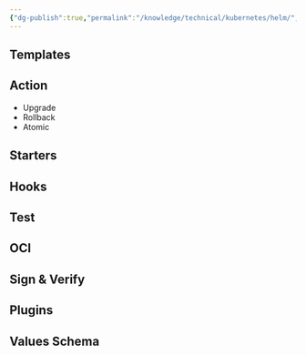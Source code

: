 ```yaml
---
{"dg-publish":true,"permalink":"/knowledge/technical/kubernetes/helm/","dgPassFrontmatter":true}
---
```


## Templates
## Action
- Upgrade
- Rollback
- Atomic
## Starters
## Hooks
## Test
## OCI
## Sign & Verify
## Plugins
## Values Schema